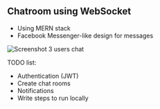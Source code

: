 ## Chatroom using WebSocket

- Using MERN stack
- Facebook Messenger-like design for messages

![Screenshot 3 users chat](https://i.imgur.com/kWq60AT.png)

TODO list:
- Authentication (JWT)
- Create chat rooms
- Notifications
- Write steps to run locally